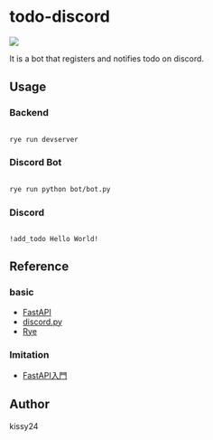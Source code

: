 # todo-discord

![](https://img.shields.io/github/license/kissy24/todo-discord)

It is a bot that registers and notifies todo on discord.

## Usage

### Backend

```sh

rye run devserver

```

### Discord Bot

```sh

rye run python bot/bot.py

```

### Discord

```text

!add_todo Hello World!

```

## Reference

### basic

- [FastAPI](https://fastapi.tiangolo.com/ja/)
- [discord.py](https://discordpy.readthedocs.io/ja/latest/)
- [Rye](https://rye-up.com/guide/)

### Imitation

- [FastAPI入門](https://zenn.dev/sh0nk/books/537bb028709ab9/viewer/d3f074)

## Author

kissy24
